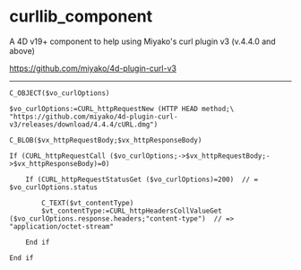 # curllib_component
A 4D v19+ component to help using Miyako's curl plugin v3 (v.4.4.0 and above)

https://github.com/miyako/4d-plugin-curl-v3

*****

```4d
C_OBJECT($vo_curlOptions)

$vo_curlOptions:=CURL_httpRequestNew (HTTP HEAD method;\
"https://github.com/miyako/4d-plugin-curl-v3/releases/download/4.4.4/cURL.dmg")

C_BLOB($vx_httpRequestBody;$vx_httpResponseBody)

If (CURL_httpRequestCall ($vo_curlOptions;->$vx_httpRequestBody;->$vx_httpResponseBody)=0)
	
	If (CURL_httpRequestStatusGet ($vo_curlOptions)=200)  // = $vo_curlOptions.status
		
		C_TEXT($vt_contentType)
		​$vt_contentType:=CURL_httpHeadersCollValueGet ($vo_curlOptions.response.headers;"content-type")  // => "application/octet-stream"
		
	End if 
	
End if 
```





